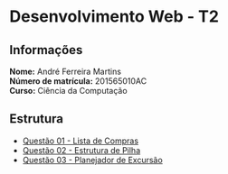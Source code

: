 Desenvolvimento Web - T2
========================

Informações
-----------

**Nome:** André Ferreira Martins  
**Número de matrícula:** 201565010AC  
**Curso:** Ciência da Computação  


Estrutura
---------

- [Questão 01 - Lista de Compras](qst01.html)
- [Questão 02 - Estrutura de Pilha](qst02.html)
- [Questão 03 - Planejador de Excursão](qst03.html)
